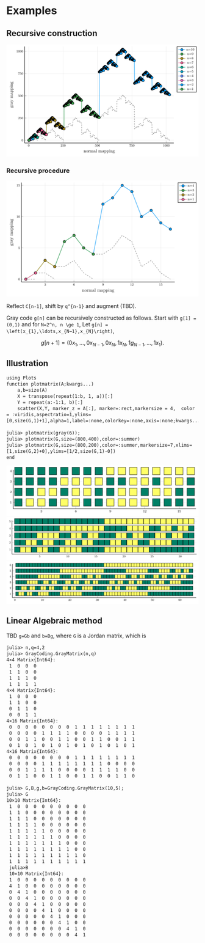 # Examples

## Recursive construction
![](./assets/gray_recursion2.svg)

### Recursive procedure
![](./assets/gray_recursion1.svg)

Reflect ``C[n-1]``, shift by ``q^{n-1}`` and augment (TBD).

Gray code ``g[n]`` can be recursively constructed as follows.
Start with ``g[1] = (0,1)`` and for ``N=2^n, n \ge 1``,
Let ``g[n] = \left(x_{1},\ldots,x_{N−1},x_{N}\right)``, 
```math
g[n+1] = \left(0x_{1},\ldots,0x_{N−1},0x_{N},1x_{N},1g_{N−1},...,1x_{1}\right).
```

## Illustration
```julia-repl
using Plots
function plotmatrix(A;kwargs...)
    a,b=size(A)
    X = transpose(repeat(1:b, 1, a))[:]
    Y = repeat(a:-1:1, b)[:]
	scatter(X,Y, marker_z = A[:], marker=:rect,markersize = 4,  color = :viridis,aspectratio=1,ylims=[0,size(G,1)+1],alpha=1,label=:none,colorkey=:none,axis=:none;kwargs...)

julia> plotmatrix(gray(6));
julia> plotmatrix(G,size=(800,400),color=:summer)
julia> plotmatrix(G,size=(800,200),color=:summer,markersize=7,xlims=[1,size(G,2)+0],ylims=[1/2,size(G,1)-0])
end
```
![](./assets/gray4plot.svg)
![](./assets/gray5plot.svg)
![](./assets/gray6plot.svg)

## Linear Algebraic method
TBD
``g=Gb`` and ``b=Bg``, where ``G`` is a Jordan matrix, which is 

```julia-repl
julia> n,q=4,2
julia> GrayCoding.GrayMatrix(n,q)
4×4 Matrix{Int64}:
 1  0  0  0
 1  1  0  0
 1  1  1  0
 1  1  1  1
4×4 Matrix{Int64}:
 1  0  0  0
 1  1  0  0
 0  1  1  0
 0  0  1  1
4×16 Matrix{Int64}:
 0  0  0  0  0  0  0  0  1  1  1  1  1  1  1  1
 0  0  0  0  1  1  1  1  0  0  0  0  1  1  1  1
 0  0  1  1  0  0  1  1  0  0  1  1  0  0  1  1
 0  1  0  1  0  1  0  1  0  1  0  1  0  1  0  1
4×16 Matrix{Int64}:
 0  0  0  0  0  0  0  0  1  1  1  1  1  1  1  1
 0  0  0  0  1  1  1  1  1  1  1  1  0  0  0  0
 0  0  1  1  1  1  0  0  0  0  1  1  1  1  0  0
 0  1  1  0  0  1  1  0  0  1  1  0  0  1  1  0

julia> G,B,g,b=GrayCoding.GrayMatrix(10,5);
julia> G
10×10 Matrix{Int64}:
 1  0  0  0  0  0  0  0  0  0
 1  1  0  0  0  0  0  0  0  0
 1  1  1  0  0  0  0  0  0  0
 1  1  1  1  0  0  0  0  0  0
 1  1  1  1  1  0  0  0  0  0
 1  1  1  1  1  1  0  0  0  0
 1  1  1  1  1  1  1  0  0  0
 1  1  1  1  1  1  1  1  0  0
 1  1  1  1  1  1  1  1  1  0
 1  1  1  1  1  1  1  1  1  1
 julia>B
 10×10 Matrix{Int64}:
 1  0  0  0  0  0  0  0  0  0
 4  1  0  0  0  0  0  0  0  0
 0  4  1  0  0  0  0  0  0  0
 0  0  4  1  0  0  0  0  0  0
 0  0  0  4  1  0  0  0  0  0
 0  0  0  0  4  1  0  0  0  0
 0  0  0  0  0  4  1  0  0  0
 0  0  0  0  0  0  4  1  0  0
 0  0  0  0  0  0  0  4  1  0
 0  0  0  0  0  0  0  0  4  1
```